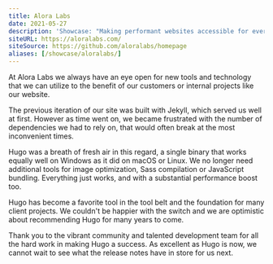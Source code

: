 ```yaml
---
title: Alora Labs
date: 2021-05-27
description: 'Showcase: "Making performant websites accessible for everyone."'
siteURL: https://aloralabs.com/
siteSource: https://github.com/aloralabs/homepage
aliases: [/showcase/aloralabs/]
---
```


At Alora Labs we always have an eye open for new tools and technology that we can utilize to the benefit of our customers or internal projects like our website.

The previous iteration of our site was built with Jekyll, which served us well at first. However as time went on, we became frustrated with the number of dependencies we had to rely on, that would often break at the most inconvenient times.

Hugo was a breath of fresh air in this regard, a single binary that works equally well on Windows as it did on macOS or Linux. We no longer need additional tools for image optimization, Sass compilation or JavaScript bundling. Everything just works, and with a substantial performance boost too.

Hugo has become a favorite tool in the tool belt and the foundation for many client projects. We couldn't be happier with the switch and we are optimistic about recommending Hugo for many years to come.

Thank you to the vibrant community and talented development team for all the hard work in making Hugo a success. As excellent as Hugo is now, we cannot wait to see what the release notes have in store for us next.
